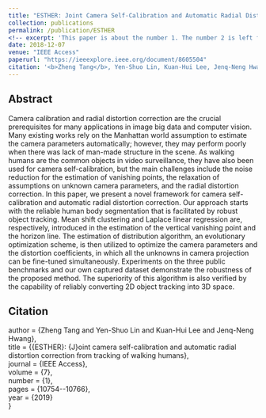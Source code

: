 ```yaml
---
title: "ESTHER: Joint Camera Self-Calibration and Automatic Radial Distortion Correction from Tracking of Walking Humans"
collection: publications
permalink: /publication/ESTHER
<!-- excerpt: 'This paper is about the number 1. The number 2 is left for future work.' -->
date: 2018-12-07
venue: "IEEE Access"
paperurl: "https://ieeexplore.ieee.org/document/8605504"
citation: '<b>Zheng Tang</b>, Yen-Shuo Lin, Kuan-Hui Lee, Jenq-Neng Hwang and Jen-Hui Chuang. "ESTHER: Joint Camera Self-Calibration and Automatic Radial Distortion Correction from Tracking of Walking Humans". <i>IEEE Access</i>. vol. 7, no. 1, pp. 10754-10766. 2019.'
---
```

## Abstract
Camera calibration and radial distortion correction are the crucial prerequisites for many applications in image big data and computer vision. Many existing works rely on the Manhattan world assumption to estimate the camera parameters automatically; however, they may perform poorly when there was lack of man-made structure in the scene. As walking humans are the common objects in video surveillance, they have also been used for camera self-calibration, but the main challenges include the noise reduction for the estimation of vanishing points, the relaxation of assumptions on unknown camera parameters, and the radial distortion correction. In this paper, we present a novel framework for camera self-calibration and automatic radial distortion correction. Our approach starts with the reliable human body segmentation that is facilitated by robust object tracking. Mean shift clustering and Laplace linear regression are, respectively, introduced in the estimation of the vertical vanishing point and the horizon line. The estimation of distribution algorithm, an evolutionary optimization scheme, is then utilized to optimize the camera parameters and the distortion coefficients, in which all the unknowns in camera projection can be fine-tuned simultaneously. Experiments on the three public benchmarks and our own captured dataset demonstrate the robustness of the proposed method. The superiority of this algorithm is also verified by the capability of reliably converting 2D object tracking into 3D space.


## Citation
author = {Zheng Tang and Yen-Shuo Lin and Kuan-Hui Lee and Jenq-Neng Hwang},  
title = {{ESTHER}: {J}oint camera self-calibration and automatic radial distortion correction from tracking of walking humans},  
journal = {IEEE Access},  
volume = {7},  
number = {1},  
pages = {10754--10766},  
year = {2019}  
}